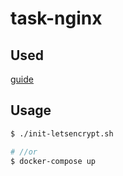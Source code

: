 # task-nginx

## Used

[guide](https://medium.com/@pentacent/nginx-and-lets-encrypt-with-docker-in-less-than-5-minutes-b4b8a60d3a71)

## Usage

```bash
$ ./init-letsencrypt.sh

# //or
$ docker-compose up
```
